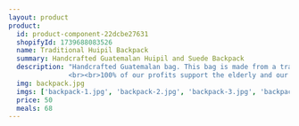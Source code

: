 ```yaml
---
layout: product
product:
  id: product-component-22dcbe27631
  shopifyId: 1739688083526
  name: Traditional Huipil Backpack
  summary: Handcrafted Guatemalan Huipil and Suede Backpack 
  description: "Handcrafted Guatemalan bag. This bag is made from a traditional Guatemalan woven huipil and suede. The backpack is lined and has a zippered pocket on the front. The main compartment closes with a cinch cord and has a flap that folds over the cinch and can be secured. Backpack straps are adjustable and lock via a belt-like closure. Colors listed left to right as shown in image: Turquoise, red, white, yellow, tan, green, bright blue, and black with multicolored embroidery. All bags are handmade, unique, and provide sustainable employment opportunities to the most vulnerable families in Santa María de Jesús, Guatemala and the surrounding areas. Please choose the dominant color of your bag and be aware that all of our bags are handmade and unique.
               <br><br>100% of our profits support the elderly and our programs at Cosechando Felicidad Inc. including our feeding program for the elderly."
  img: backpack.jpg
  imgs: ['backpack-1.jpg', 'backpack-2.jpg', 'backpack-3.jpg', 'backpack-4.jpg']
  price: 50
  meals: 68
---
```

